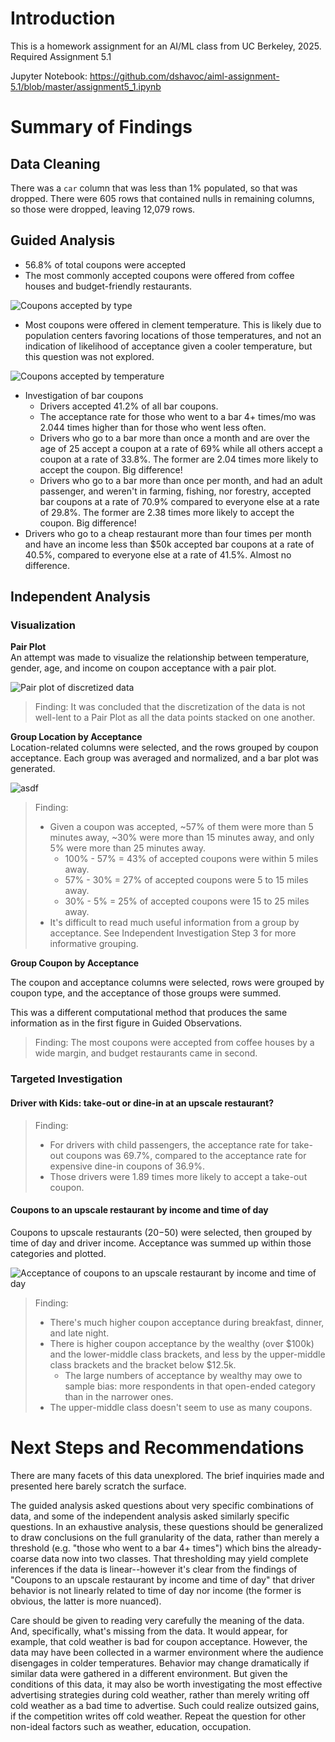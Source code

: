 # Introduction
This is a homework assignment for an AI/ML class from UC Berkeley, 2025.  
Required Assignment 5.1

Jupyter Notebook: https://github.com/dshavoc/aiml-assignment-5.1/blob/master/assignment5_1.ipynb

# Summary of Findings

## Data Cleaning
There was a `car` column that was less than 1% populated, so that was dropped.
There were 605 rows that contained nulls in remaining columns, so those were dropped, leaving 12,079 rows.

## Guided Analysis
* 56.8% of total coupons were accepted
* The most commonly accepted coupons were offered from coffee houses and budget-friendly restaurants.

![Coupons accepted by type](images/coupons-accepted-by-type.png)

* Most coupons were offered in clement temperature. This is likely due to population centers favoring locations of those temperatures, and not an indication of likelihood of acceptance given a cooler temperature, but this question was not explored.

![Coupons accepted by temperature](images/coupon-acceptance-by-temp.png)

* Investigation of bar coupons
    * Drivers accepted 41.2% of all bar coupons.
    * The acceptance rate for those who went to a bar 4+ times/mo was 2.044 times higher than for those who went less often.
    * Drivers who go to a bar more than once a month and are over the age of 25 accept a coupon at a rate of 69% while all others accept a coupon at a rate of 33.8%. The former are 2.04 times more likely to accept the coupon. Big difference!
    * Drivers who go to a bar more than once per month, and had an adult passenger, and weren't in farming, fishing, nor forestry, accepted bar coupons at a rate of 70.9% compared to everyone else at a rate of 29.8%. The former are 2.38 times more likely to accept the coupon. Big difference!
* Drivers who go to a cheap restaurant more than four times per month and have an income less than $50k accepted bar coupons at a rate of 40.5%, compared to everyone else at a rate of 41.5%. Almost no difference.


## Independent Analysis

### Visualization

**Pair Plot**  
An attempt was made to visualize the relationship between temperature, gender, age, and income on coupon acceptance with a pair plot.

![Pair plot of discretized data](images/pairplot.png)

> Finding: It was concluded that the discretization of the data is not well-lent to a Pair Plot as all the data points stacked on one another.

**Group Location by Acceptance**  
Location-related columns were selected, and the rows grouped by coupon acceptance. Each group was averaged and normalized, and a bar plot was generated.

![asdf](images/distance-direction-by-acceptance.png)

> Finding:  
> * Given a coupon was accepted, ~57% of them were more than 5 minutes away, ~30% were more than 15 minutes away, and only 5% were more than 25 minutes away.
>    * 100% - 57% = 43% of accepted coupons were within 5 miles away.
>    * 57% - 30% = 27% of accepted coupons were 5 to 15 miles away.
>    * 30% - 5% = 25% of accepted coupons were 15 to 25 miles away.
> * It's difficult to read much useful information from a group by acceptance. See Independent Investigation Step 3 for more informative grouping.

**Group Coupon by Acceptance**

The coupon and acceptance columns were selected, rows were grouped by coupon type, and the acceptance of those groups were summed.

This was a different computational method that produces the same information as in the first figure in Guided Observations.

> Finding: The most coupons were accepted from coffee houses by a wide margin, and budget restaurants came in second.

### Targeted Investigation

#### Driver with Kids: take-out or dine-in at an upscale restaurant?

> Finding:  
> * For drivers with child passengers, the acceptance rate for take-out coupons was 69.7%,
compared to the acceptance rate for expensive dine-in coupons of 36.9%.
> * Those drivers were 1.89 times more likely to accept a take-out coupon.

#### Coupons to an upscale restaurant by income and time of day

Coupons to upscale restaurants ($20-$50) were selected, then grouped by time of day and driver income. Acceptance was summed up within those categories and plotted.

![Acceptance of coupons to an upscale restaurant by income and time of day](images/acceptance-upscale-restaurant-by-income-and-time.png)

> Finding:
> * There's much higher coupon acceptance during breakfast, dinner, and late night.
> * There is higher coupon acceptance by the wealthy (over \$100k) and the lower-middle class brackets, and less by the upper-middle class brackets and the bracket below \$12.5k.
>    * The large numbers of acceptance by wealthy may owe to sample bias: more respondents in that open-ended category than in the narrower ones.
> * The upper-middle class doesn't seem to use as many coupons.

# Next Steps and Recommendations

There are many facets of this data unexplored. The brief inquiries made and presented here barely scratch the surface.

The guided analysis asked questions about very specific combinations of data, and some of the independent analysis asked similarly specific questions. In an exhaustive analysis, these questions should be generalized to draw conclusions on the full granularity of the data, rather than merely a threshold (e.g. "those who went to a bar 4+ times") which bins the already-coarse data now into two classes. That thresholding may yield complete inferences if the data is linear--however it's clear from the findings of "Coupons to an upscale restaurant by income and time of day" that driver behavior is not linearly related to time of day nor income (the former is obvious, the latter is more nuanced).

Care should be given to reading very carefully the meaning of the data. And, specifically, what's missing from the data. It would appear, for example, that cold weather is bad for coupon acceptance. However, the data may have been collected in a warmer environment where the audience disengages in colder temperatures. Behavior may change dramatically if similar data were gathered in a different environment. But given the conditions of this data, it may also be worth investigating the most effective advertising strategies during cold weather, rather than merely writing off cold weather as a bad time to advertise. Such could realize outsized gains, if the competition writes off cold weather. Repeat the question for other non-ideal factors such as weather, education, occupation.

